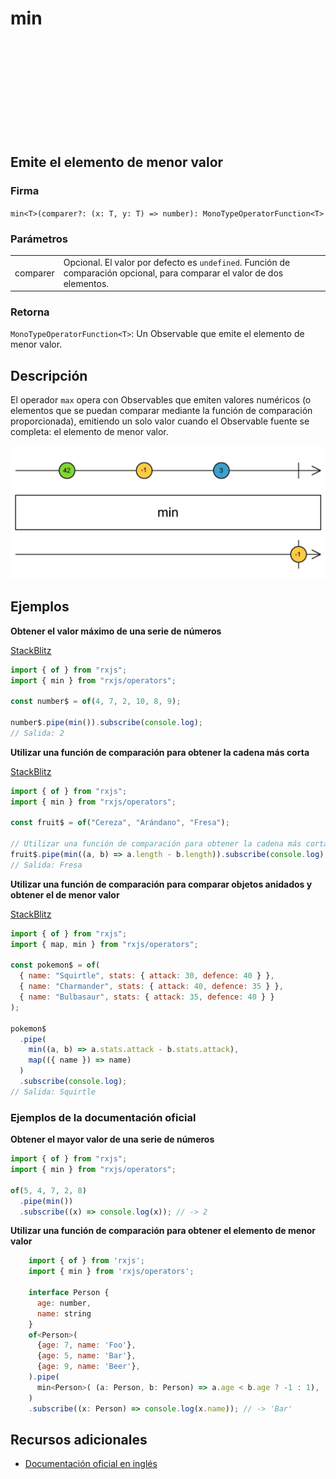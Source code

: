 <div class="page-heading">

# min

<a target="_blank" href="https://github.com/ReactiveX/rxjs/blob/master/src/internal/operators/min.ts">
<svg>
  <use xlink:href="/assets/icons/github.svg#github"></use>
</svg>
</a>
</div>

<h2 class="subtitle"> Emite el elemento de menor valor
</h2>

### Firma

`min<T>(comparer?: (x: T, y: T) => number): MonoTypeOperatorFunction<T>`

### Parámetros

<table>
<tr><td>comparer</td><td>Opcional. El valor por defecto es <code>undefined</code>.
Función de comparación opcional, para comparar el valor de dos elementos.
</td></tr>
</table>

### Retorna

`MonoTypeOperatorFunction<T>`: Un Observable que emite el elemento de menor valor.

## Descripción

El operador `max` opera con Observables que emiten valores numéricos (o elementos que se puedan comparar mediante la función de comparación proporcionada), emitiendo un solo valor cuando el Observable fuente se completa: el elemento de menor valor.

<img src="assets/images/marble-diagrams/mathematical-aggregate/min.png" alt="Diagrama de canicas del operador min">

## Ejemplos

**Obtener el valor máximo de una serie de números**

<a target="_blank" href="https://stackblitz.com/edit/rxjs-min-1?file=index.ts">StackBlitz</a>

```javascript
import { of } from "rxjs";
import { min } from "rxjs/operators";

const number$ = of(4, 7, 2, 10, 8, 9);

number$.pipe(min()).subscribe(console.log);
// Salida: 2
```

**Utilizar una función de comparación para obtener la cadena más corta**

<a target="_blank" href="https://stackblitz.com/edit/rxjs-min-2?file=index.ts">StackBlitz</a>

```javascript
import { of } from "rxjs";
import { min } from "rxjs/operators";

const fruit$ = of("Cereza", "Arándano", "Fresa");

// Utilizar una función de comparación para obtener la cadena más corta
fruit$.pipe(min((a, b) => a.length - b.length)).subscribe(console.log);
// Salida: Fresa
```

**Utilizar una función de comparación para comparar objetos anidados y obtener el de menor valor**

<a target="_blank" href="https://stackblitz.com/edit/rxjs-min-3?file=index.ts">StackBlitz</a>

```javascript
import { of } from "rxjs";
import { map, min } from "rxjs/operators";

const pokemon$ = of(
  { name: "Squirtle", stats: { attack: 30, defence: 40 } },
  { name: "Charmander", stats: { attack: 40, defence: 35 } },
  { name: "Bulbasaur", stats: { attack: 35, defence: 40 } }
);

pokemon$
  .pipe(
    min((a, b) => a.stats.attack - b.stats.attack),
    map(({ name }) => name)
  )
  .subscribe(console.log);
// Salida: Squirtle
```

### Ejemplos de la documentación oficial

**Obtener el mayor valor de una serie de números**

```javascript
import { of } from "rxjs";
import { min } from "rxjs/operators";

of(5, 4, 7, 2, 8)
  .pipe(min())
  .subscribe((x) => console.log(x)); // -> 2
```

**Utilizar una función de comparación para obtener el elemento de menor valor**

```javascript
    import { of } from 'rxjs';
    import { min } from 'rxjs/operators';

    interface Person {
      age: number,
      name: string
    }
    of<Person>(
      {age: 7, name: 'Foo'},
      {age: 5, name: 'Bar'},
      {age: 9, name: 'Beer'},
    ).pipe(
      min<Person>( (a: Person, b: Person) => a.age < b.age ? -1 : 1),
    )
    .subscribe((x: Person) => console.log(x.name)); // -> 'Bar'
```

## Recursos adicionales

- [Documentación oficial en inglés](https://rxjs-dev.firebaseapp.com/api/operators/min)
